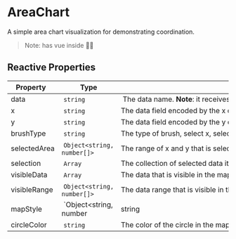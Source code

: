# AreaChart

A simple area chart visualization for demonstrating coordination.

> Note: has vue inside 🤦‍♀️

## Reactive Properties

| Property  | Type | Description | Method | Target |
| -------------- | -------------- | --------------------------------------- | ------ | ------ |
| data  | `string` |  The data name. **Note**: it receives data value array in visualization implementation. | set | data |
| x | `string` | The data field encoded by the x channel. **Default**: the first quantitative attribute's name of the data. | encode | x |
| y | `string` | The data field encoded by the y channel. **Default**: The second quantitative attribute's name of the data. | encode | y |
| brushType | `string` | The type of brush, select x, select y or select area. **Default**: `xy`. | encode | type |
| selectedArea | `Object<string, number[]>` | The range of x and y that is selected. **Default**: `{}`. | select | ranges |
| selection | `Array` | The collection of selected data items. **Default**: all items of the data. | select | items |
| visibleData | `Array` | The data that is visible in the map. **Default**: `[]`. | navigate | items |
| visibleRange | `Object<string, number[]>` | The data range that is visible in the map. **Default**: `{}`. | navigate | ranges |
| mapStyle | `Object<string, number | string | boolean | array>` | The data range that is visible in the map. **Default**: `{}`. | - | - |
| circleColor | `string` | The color of the circle in the map. **Default**: `#80B1D3`. | - | - |